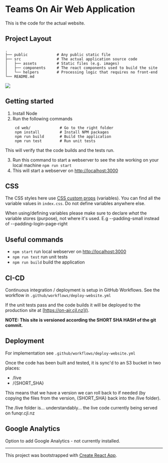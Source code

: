 # Teams On Air Web Application

This is the code for the actual website. 

## Project Layout

    .
    ├── public             # Any public static file
    ├── src                # The actual application source code
    │   ├── assets         # Static files (e.g. images)
    │   ├── components     # The react components used to build the site
    │   └── helpers        # Processing logic that requires no front-end
    └── README.md

![](../docs/application_walkthrough.gif)

## Getting started
1. Install Node
2. Run the following commands
   ```
    cd web/             # Go to the right folder
    npm install         # Install NPM packages
    npm run build       # Build the application
    npm run test        # Run unit tests
   ```

This will verify that the code builds and the tests run.

3. Run this command to start a webserver to see the site working on your local machine
   `npm run start`
4. This will start a webserver on [http://localhost:3000]()


## CSS
The CSS styles here use [CSS custom props](https://developer.mozilla.org/en-US/docs/Web/CSS/Using_CSS_custom_properties) (variables). You can find all the variable values in `index.css`. Do not define variables anywhere else.

When using/defining variables please make sure to declare _what_ the variable stores (purpose), not where it's used. E.g --padding-small instead of --padding-login-page-right

## Useful commands

 * `npm start` run local webserver on [http://localhost:3000]()
 * `npm run test` run unit tests
 * `npm run build` build the application

## CI-CD
Continuous integration / deployment is setup in GitHub Workflows. See the workflow in `.github/workflows/deploy-website.yml`

If the unit tests pass and the code builds it will be deployed to the production site at [https://on-air.cjl.nz]().

**NOTE: This site is versioned according the SHORT SHA HASH of the git commit.**

## Deployment
For implementation see `.github/workflows/deploy-website.yml`

Once the code has been built and tested, it is sync'd to an S3 bucket in two places:
 - /live
 - /{SHORT_SHA}

This means that we have a version we can roll back to if needed (by copying the files from the version, {SHORT_SHA} back into the /live folder).

The /live folder is... understandably... the live code currently being served on funqr.cjl.nz


## Google Analytics
Option to add Google Analytics - not currently installed.

-------

This project was bootstrapped with [Create React App](https://github.com/facebook/create-react-app).